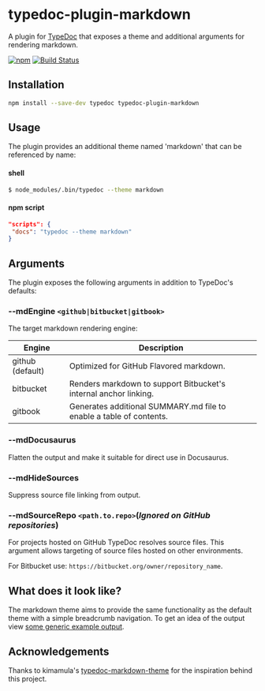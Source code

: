 # typedoc-plugin-markdown

A plugin for [TypeDoc](https://github.com/TypeStrong/typedoc) that exposes a theme and additional arguments for rendering markdown.

[![npm](https://img.shields.io/npm/v/typedoc-plugin-markdown.svg)](https://www.npmjs.com/package/typedoc-plugin-markdown)
[![Build Status](https://travis-ci.org/tgreyuk/typedoc-plugin-markdown.svg?branch=master)](https://travis-ci.org/tgreyuk/typedoc-plugin-markdown)

## Installation

```bash
npm install --save-dev typedoc typedoc-plugin-markdown
```

## Usage

The plugin provides an additional theme named 'markdown' that can be referenced by name:

#### shell

```bash
$ node_modules/.bin/typedoc --theme markdown
```

#### npm script

```json
"scripts": {
 "docs": "typedoc --theme markdown"
}
```

## Arguments

The plugin exposes the following arguments in addition to TypeDoc's defaults:

### --mdEngine `<github|bitbucket|gitbook>`

The target markdown rendering engine:

| Engine           | Description                                                         |
| ---------------- | ------------------------------------------------------------------- |
| github (default) | Optimized for GitHub Flavored markdown.                             |
| bitbucket        | Renders markdown to support Bitbucket's internal anchor linking.    |
| gitbook          | Generates additional SUMMARY.md file to enable a table of contents. |

### --mdDocusaurus

Flatten the output and make it suitable for direct use in Docusaurus.

### --mdHideSources

Suppress source file linking from output.

### --mdSourceRepo `<path.to.repo>`(_Ignored on GitHub repositories_)

For projects hosted on GitHub TypeDoc resolves source files. This argument allows targeting of source files hosted on other environments.

For Bitbucket use: `https://bitbucket.org/owner/repository_name`.

## What does it look like?

The markdown theme aims to provide the same functionality as the default theme with a simple breadcrumb navigation. To get an idea of the output view [some generic example output](https://github.com/tgreyuk/typedoc-plugin-markdown/tree/master/examples/out/README.md).

## Acknowledgements

Thanks to kimamula's [typedoc-markdown-theme](https://github.com/kimamula/typedoc-markdown-theme) for the inspiration behind this project.
